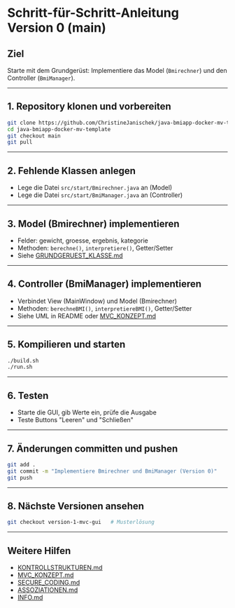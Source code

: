 # Schritt-für-Schritt-Anleitung Version 0 (main)

## Ziel
Starte mit dem Grundgerüst: Implementiere das Model (`Bmirechner`) und den Controller (`BmiManager`).

---

## 1. Repository klonen und vorbereiten
```bash
git clone https://github.com/ChristineJanischek/java-bmiapp-docker-mv-template
cd java-bmiapp-docker-mv-template
git checkout main
git pull
```

---

## 2. Fehlende Klassen anlegen
- Lege die Datei `src/start/Bmirechner.java` an (Model)
- Lege die Datei `src/start/BmiManager.java` an (Controller)

---

## 3. Model (Bmirechner) implementieren
- Felder: gewicht, groesse, ergebnis, kategorie
- Methoden: `berechne()`, `interpretiere()`, Getter/Setter
- Siehe [GRUNDGERUEST_KLASSE.md](./GRUNDGERUEST_KLASSE.md)

---

## 4. Controller (BmiManager) implementieren
- Verbindet View (MainWindow) und Model (Bmirechner)
- Methoden: `berechneBMI()`, `interpretiereBMI()`, Getter/Setter
- Siehe UML in README oder [MVC_KONZEPT.md](./MVC_KONZEPT.md)

---

## 5. Kompilieren und starten
```bash
./build.sh
./run.sh
```

---

## 6. Testen
- Starte die GUI, gib Werte ein, prüfe die Ausgabe
- Teste Buttons "Leeren" und "Schließen"

---

## 7. Änderungen committen und pushen
```bash
git add .
git commit -m "Implementiere Bmirechner und BmiManager (Version 0)"
git push
```

---

## 8. Nächste Versionen ansehen
```bash
git checkout version-1-mvc-gui   # Musterlösung
```

---

## Weitere Hilfen
- [KONTROLLSTRUKTUREN.md](./KONTROLLSTRUKTUREN.md)
- [MVC_KONZEPT.md](./MVC_KONZEPT.md)
- [SECURE_CODING.md](./SECURE_CODING.md)
- [ASSOZIATIONEN.md](./ASSOZIATIONEN.md)
- [INFO.md](./INFO.md)
